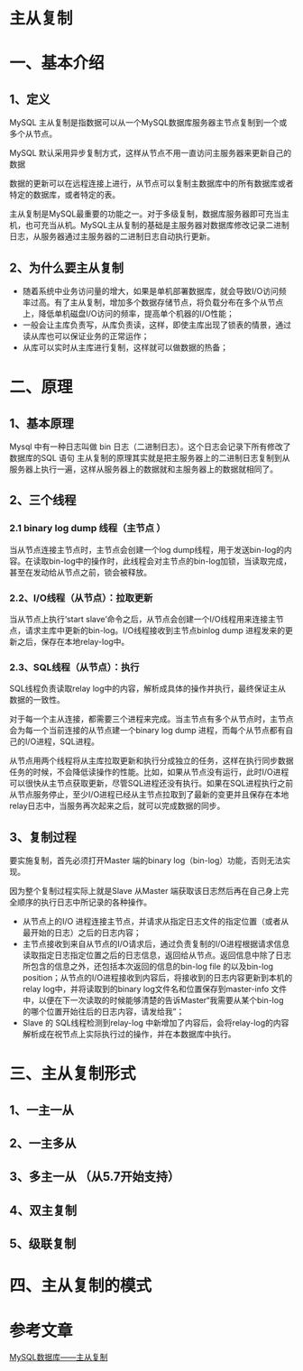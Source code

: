 # 主从复制

# 一、基本介绍

## 1、定义

MySQL 主从复制是指数据可以从一个MySQL数据库服务器主节点复制到一个或多个从节点。

MySQL 默认采用异步复制方式，这样从节点不用一直访问主服务器来更新自己的数据

数据的更新可以在远程连接上进行，从节点可以复制主数据库中的所有数据库或者特定的数据库，或者特定的表。

主从复制是MySQL最重要的功能之一。对于多级复制，数据库服务器即可充当主机，也可充当从机。MySQL主从复制的基础是主服务器对数据库修改记录二进制日志，从服务器通过主服务器的二进制日志自动执行更新。

## 2、为什么要主从复制

- 随着系统中业务访问量的增大，如果是单机部署数据库，就会导致I/O访问频率过高。有了主从复制，增加多个数据存储节点，将负载分布在多个从节点上，降低单机磁盘I/O访问的频率，提高单个机器的I/O性能；
- 一般会让主库负责写，从库负责读，这样，即使主库出现了锁表的情景，通过读从库也可以保证业务的正常运作；
- 从库可以实时从主库进行复制，这样就可以做数据的热备；





# 二、原理

## 1、基本原理

Mysql 中有一种日志叫做 bin 日志（二进制日志）。这个日志会记录下所有修改了数据库的SQL 语句
		主从复制的原理其实就是把主服务器上的二进制日志复制到从服务器上执行一遍，这样从服务器上的数据就和主服务器上的数据就相同了。

## 2、三个线程

### 2.1 binary log dump 线程（主节点 ）

当从节点连接主节点时，主节点会创建一个log dump线程，用于发送bin-log的内容。在读取bin-log中的操作时，此线程会对主节点的bin-log加锁，当读取完成，甚至在发动给从节点之前，锁会被释放。

### 2.2、I/O线程（从节点）：拉取更新

当从节点上执行‘start slave’命令之后，从节点会创建一个I/O线程用来连接主节点，请求主库中更新的bin-log。I/O线程接收到主节点binlog dump 进程发来的更新之后，保存在本地relay-log中。 

### 2.3、SQL线程（从节点）：执行

SQL线程负责读取relay log中的内容，解析成具体的操作并执行，最终保证主从数据的一致性。

对于每一个主从连接，都需要三个进程来完成。当主节点有多个从节点时，主节点会为每一个当前连接的从节点建一个binary log dump 进程，而每个从节点都有自己的I/O进程，SQL进程。

从节点用两个线程将从主库拉取更新和执行分成独立的任务，这样在执行同步数据任务的时候，不会降低读操作的性能。比如，如果从节点没有运行，此时I/O进程可以很快从主节点获取更新，尽管SQL进程还没有执行。如果在SQL进程执行之前从节点服务停止，至少I/O进程已经从主节点拉取到了最新的变更并且保存在本地relay日志中，当服务再次起来之后，就可以完成数据的同步。

 

## 3、复制过程

要实施复制，首先必须打开Master 端的binary log（bin-log）功能，否则无法实现。

因为整个复制过程实际上就是Slave 从Master 端获取该日志然后再在自己身上完全顺序的执行日志中所记录的各种操作。

- 从节点上的I/O 进程连接主节点，并请求从指定日志文件的指定位置（或者从最开始的日志）之后的日志内容；
- 主节点接收到来自从节点的I/O请求后，通过负责复制的I/O进程根据请求信息读取指定日志指定位置之后的日志信息，返回给从节点。返回信息中除了日志所包含的信息之外，还包括本次返回的信息的bin-log file 的以及bin-log position；从节点的I/O进程接收到内容后，将接收到的日志内容更新到本机的relay log中，并将读取到的binary log文件名和位置保存到master-info 文件中，以便在下一次读取的时候能够清楚的告诉Master“我需要从某个bin-log 的哪个位置开始往后的日志内容，请发给我”；
- Slave 的 SQL线程检测到relay-log 中新增加了内容后，会将relay-log的内容解析成在祝节点上实际执行过的操作，并在本数据库中执行。





# 三、主从复制形式

## 1、一主一从

## 2、一主多从

## 3、多主一从 （从5.7开始支持）

## 4、双主复制

## 5、级联复制





# 四、主从复制的模式









# 参考文章

[MySQL数据库——主从复制](https://blog.csdn.net/qq_41808387/article/details/107009748)









